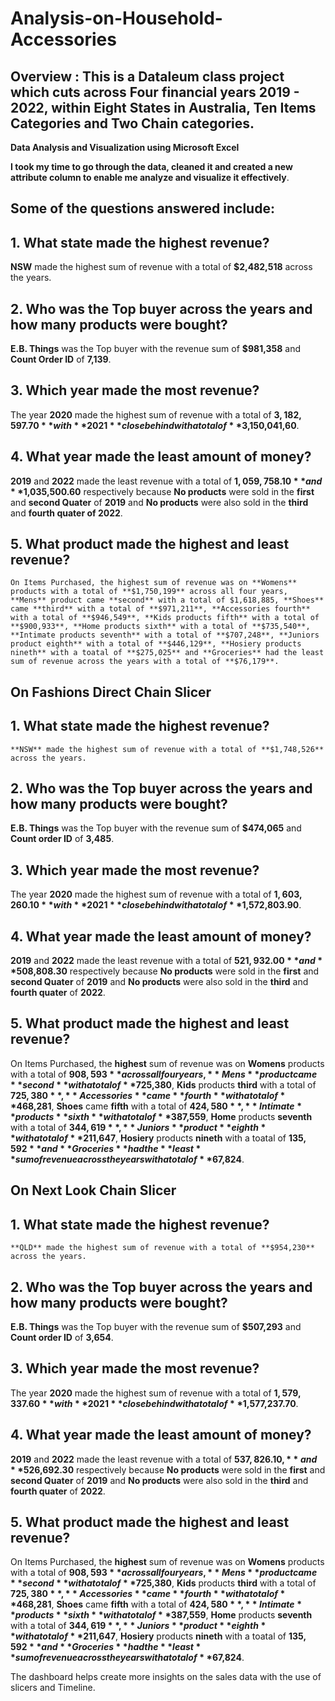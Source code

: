 #         Analysis-on-Household-Accessories
## Overview : This is a Dataleum class project which cuts across Four financial years 2019 - 2022, within Eight States in Australia, Ten Items Categories and Two Chain categories.

**Data Analysis and Visualization using Microsoft Excel**

**I took my time to go through the data, cleaned it and created a new attribute column to enable me analyze and visualize it effectively**.

## Some of the questions answered include:
## 1. What state made the highest revenue?
  **NSW** made the highest sum of revenue with a total of **$2,482,518** across the years.

## 2. Who was the Top buyer across the years and how many products were bought?
   **E.B. Things** was the Top buyer with the revenue sum of **$981,358** and **Count Order ID** of **7,139**.

## 3. Which year made the most revenue?
   The year **2020** made the highest sum of revenue with a total of **$3,182,597.70** with **2021** close behind with a total of **$3,150,041,60**.

## 4. What year made the least amount of money?
   **2019** and **2022** made the least revenue with a total of **$1,059,758.10** and **$1,035,500.60** respectively because **No products** were sold in the **first** and **second Quater** of **2019** and **No products** were also sold in the **third** and **fourth quater of 2022**.

## 5. What product made the highest and least revenue? 
    On Items Purchased, the highest sum of revenue was on **Womens** products with a total of **$1,750,199** across all four years, **Mens** product came **second** with a total of $1,618,885, **Shoes** came **third** with a total of **$971,211**, **Accessories fourth** with a total of **$946,549**, **Kids products fifth** with a total of **$900,933**, **Home products sixth** with a total of **$735,540**, **Intimate products seventh** with a total of **$707,248**, **Juniors product eighth** with a total of **$446,129**, **Hosiery products nineth** with a toatal of **$275,025** and **Groceries** had the least sum of revenue across the years with a total of **$76,179**.
    


## On Fashions Direct Chain Slicer
## 1. What state made the highest revenue?
    **NSW** made the highest sum of revenue with a total of **$1,748,526** across the years.
 
## 2. Who was the Top buyer across the years and how many products were bought?
   **E.B. Things** was the Top buyer with the revenue sum of **$474,065** and **Count order ID** of **3,485**.
   
## 3. Which year made the most revenue?
   The year **2020** made the highest sum of revenue with a total of **$1,603,260.10** with **2021** close behind with a total of **$1,572,803.90**.
   
## 4. What year made the least amount of money?
   **2019** and **2022** made the least revenue with a total of **$521,932.00** and **$508,808.30** respectively because **No products** were sold in the **first** and **second Quater** of **2019** and **No products** were also sold in the **third** and **fourth quater** of **2022**.

## 5. What product made the highest and least revenue? 
On Items Purchased, the **highest** sum of revenue was on **Womens** products with a total of **$908,593** across all four years, **Mens** product came **second** with a total of **$725,380**, **Kids** products **third** with a total of **$725,380**, **Accessories** came **fourth** with a total of **$468,281**, **Shoes** came **fifth** with a total of **$424,580**,  **Intimate** products **sixth** with a total of **$387,559**, **Home** products **seventh** with a total of **$344,619**, **Juniors** product **eighth** with a total of **$211,647**, **Hosiery** products **nineth** with a toatal of **$135,592** and **Groceries** had the **least** sum of revenue across the years with a total of **$67,824**.
                                                         
                                                           
                                                         
## On Next Look Chain Slicer
## 1. What state made the highest revenue?
    **QLD** made the highest sum of revenue with a total of **$954,230** across the years.
 
## 2. Who was the Top buyer across the years and how many products were bought?
   **E.B. Things** was the Top buyer with the revenue sum of **$507,293** and **Count order ID** of **3,654**.
   
## 3. Which year made the most revenue?
   The year **2020** made the highest sum of revenue with a total of **$1,579,337.60** with **2021** close behind with a total of **$1,577,237.70**.
   
## 4. What year made the least amount of money?
   **2019** and **2022** made the least revenue with a total of **$537,826.10,** and **$526,692.30** respectively because **No products** were sold in the **first** and **second Quater** of **2019** and **No products** were also sold in the **third** and **fourth quater** of **2022**.

## 5. What product made the highest and least revenue? 
On Items Purchased, the **highest** sum of revenue was on **Womens** products with a total of **$908,593** across all four years, **Mens** product came **second** with a total of **$725,380**, **Kids** products **third** with a total of **$725,380**, **Accessories** came **fourth** with a total of **$468,281**, **Shoes** came **fifth** with a total of **$424,580**,  **Intimate** products **sixth** with a total of **$387,559**, **Home** products **seventh** with a total of **$344,619**, **Juniors** product **eighth** with a total of **$211,647**, **Hosiery** products **nineth** with a toatal of **$135,592** and **Groceries** had the **least** sum of revenue across the years with a total of **$67,824**.                                                           
                                                           
                                                                       
                                                          
The dashboard helps create more insights on the sales data with the use of slicers and Timeline.




